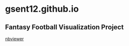 # __gsent12.github.io__

## Fantasy Football Visualization Project
[nbviewer](https://nbviewer.jupyter.org/github/gsent12/gsent12.github.io/blob/master/Fantasy_Football_Vis_Forecast.ipynb)
